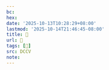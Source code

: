 ```yaml
---
bc:
hex:
date: '2025-10-13T10:28:29+08:00'
lastmod: '2025-10-14T21:46:45-08:00'
title: 􄮹
url: 􄮹
tags: [𦛏]
src: DCCV
note:
---
```

